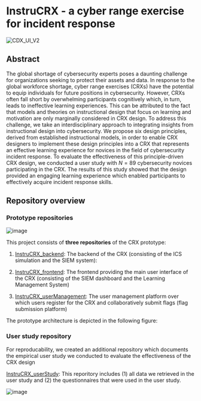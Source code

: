# InstruCRX - a cyber range exercise for incident response

![CDX_UI_V2](https://github.com/InstruCRX/.github/assets/56884203/4466febb-3a89-4b5d-9f3e-859640248794)

## Abstract

The global shortage of cybersecurity experts poses a daunting challenge for organizations seeking to protect their assets and data. In response to the global workforce shortage, cyber range exercises (CRXs) have the potential to equip individuals for future positions in cybersecurity. However, CRXs often fall short by  overwhelming participants cognitively which, in turn, leads to ineffective learning experiences. This can be attributed to the fact that models and theories on instructional design that focus on learning and motivation are only marginally considered in CRX design. To address this challenge, we take an interdisciplinary approach to integrating insights from instructional design into cybersecurity. We propose six design principles, derived from established instructional models, in order to enable CRX designers to implement these design principles into a CRX that represents an effective learning experience for novices in the field of cybersecurity incident response. To evaluate the effectiveness of this principle-driven CRX design, we conducted a user study with $N=89$ cybersecurity novices participating in the CRX. The results of this study showed that the design provided an engaging learning experience which enabled participants to effectively acquire incident response skills. 


## Repository overview

### Prototype repositories

![image](https://github.com/InstruCRX/.github/assets/56884203/4d0848a1-3613-4f2d-bb52-33be293de0c5)


This project consists of **three repositories** of the CRX prototype:

1. [InstruCRX_backend](https://github.com/InstruCRX/InstruCRX_backend): The backend of the CRX (consisting of the ICS simulation and the SIEM system): 

2. [InstruCRX_frontend](https://github.com/InstruCRX/InstruCRX_frontend): The frontend providing the main user interface of the CRX (consisting of the SIEM dashboard and the Learning Management System)

3. [InstruCRX_userManagement](https://github.com/InstruCRX/InstruCRX_userManagement): The user management platform over which users register for the CRX and collaboratively submit flags (flag submission platform)

The prototype architecture is depicted in the following figure:

### User study repository

For reproducability, we created an additional repository which documents the empirical user study we conducted to evaluate the effectiveness of the CRX design

[InstruCRX_userStudy](https://github.com/InstruCRX/InstruCRX_userStudy): This reporitory includes (1) all data we retrieved in the user study and (2) the questionnaires that were used in the user study.

![image](https://github.com/InstruCRX/.github/assets/56884203/dce295a2-ccce-43ac-a189-4e046adf84f4)




